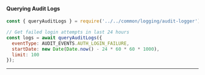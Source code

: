 #### Querying Audit Logs

```javascript
const { queryAuditLogs } = require('../../common/logging/audit-logger');

// Get failed login attempts in last 24 hours
const logs = await queryAuditLogs({
  eventType: AUDIT_EVENTS.AUTH_LOGIN_FAILURE,
  startDate: new Date(Date.now() - 24 * 60 * 60 * 1000),
  limit: 100
});
```

---
